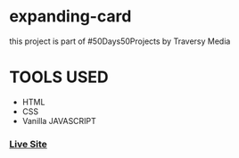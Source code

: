 # expanding-card
this project is part of #50Days50Projects by Traversy Media

# TOOLS USED
 - HTML
 - CSS
 - Vanilla JAVASCRIPT

### [Live Site](https://www.ankitmrmishra.github.io/expanding-card)

